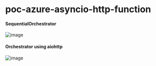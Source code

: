 # poc-azure-asyncio-http-function
#### SequentialOrchestrator
![image](https://github.com/su-brat/poc-azure-asyncio-http-function/assets/37294184/0f4d071a-8062-4ad9-90ee-1079b535ec21)
#### Orchestrator using aiohttp
![image](https://github.com/su-brat/poc-azure-asyncio-http-function/assets/37294184/301db2be-6fa5-43e3-8a5e-e5fce882f549)
